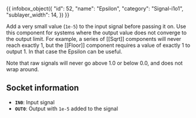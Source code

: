 {{ infobox_object({
	"id": 52,
	"name": "Epsilon",
	"category": "Signal-i1o1",
	"sublayer_width": 14,
}) }}

Add a very small value (`1e-5`) to the input signal before passing it on. Use this component for systems where the output value does not converge to the output limit. For example, a series of [[Sqrt]] components will never reach exactly 1, but the [[Floor]] component requires a value of exactly 1 to output 1. In that case the Epsilon can be useful.

Note that raw signals will never go above 1.0 or below 0.0, and does not wrap around.

## Socket information
- **`IN0`**: Input signal
- **`OUT0`**: Output with `1e-5` added to the signal